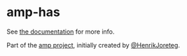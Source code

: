 # amp-has

See [the documentation](http://amp-project.com#amp-has) for more info.

Part of the [amp project](http://amp-project.com#amp-has), initially created by [@HenrikJoreteg](http://twitter.com/henrikjoreteg).